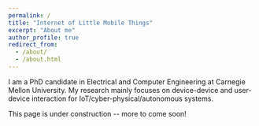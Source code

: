 ```yaml
---
permalink: /
title: "Internet of Little Mobile Things"
excerpt: "About me"
author_profile: true
redirect_from: 
  - /about/
  - /about.html
---
```


I am a PhD candidate in Electrical and Computer Engineering at Carnegie Mellon University. My research mainly focuses on device-device and user-device interaction for IoT/cyber-physical/autonomous systems.

This page is under construction -- more to come soon!
